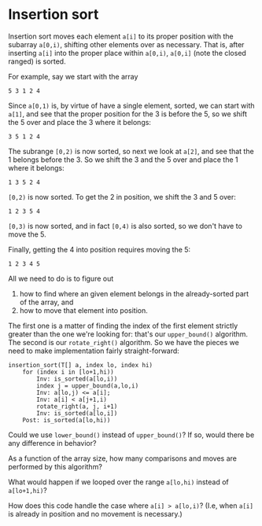 # Insertion sort

Insertion sort moves each element `a[i]`
to its proper position
with the subarray `a[0,i)`,
shifting other elements over
as necessary.
That is, after inserting `a[i]`
into the proper place within `a[0,i)`,
`a[0,i]` (note the closed ranged) is sorted.

For example, say we start with the array
```
5 3 1 2 4
```
Since `a[0,1)` is,
by virtue of have a single element,
sorted, we can start with `a[1]`,
and see that the proper position
for the 3 is before the 5,
so we shift the 5 over
and place the 3 where it belongs:
```
3 5 1 2 4
```
The subrange `[0,2)` is now sorted,
so next we look at `a[2]`,
and see that the 1 belongs before
the 3. So we shift the 3 and the
5 over and place the 1 where it belongs:
```
1 3 5 2 4
```
`[0,2)` is now sorted.
To get the 2 in position,
we shift the 3 and 5 over:
```
1 2 3 5 4
```
`[0,3)` is now sorted,
and in fact `[0,4)` is also sorted,
so we don't have to move the 5.

Finally, getting the 4 into
position requires moving the 5:
```
1 2 3 4 5
```
All we need to do is to figure out
1. how to find where an given
element belongs in the already-sorted
part of the array, and
2. how to move that element into position.

The first one is a matter of finding
the index of the first element
strictly greater than the one we're
looking for:
that's our `upper_bound()` algorithm.
The second is our `rotate_right()` algorithm.
So we have the pieces we need
to make implementation fairly straight-forward:
```
insertion_sort(T[] a, index lo, index hi)
	for (index i in [lo+1,hi))
		Inv: is_sorted(a[lo,i))
		index j = upper_bound(a,lo,i)
		Inv: a[lo,j) <= a[i];
		Inv: a[i] < a[j+1,i)
		rotate_right(a, j, i+1)
		Inv: is_sorted(a[lo,i])
	Post: is_sorted(a[lo,hi))
```



Could we use `lower_bound()`
instead of `upper_bound()`?
If so, would there be any difference
in behavior?

As a function of the array size,
how many comparisons and moves
are performed by this algorithm?

What would happen if we looped
over the range `a[lo,hi)`
instead of `a[lo+1,hi)`?

How does this code handle the case where
`a[i] > a[lo,i)`?  (I.e, when `a[i]`
is already in position and no movement
is necessary.)
